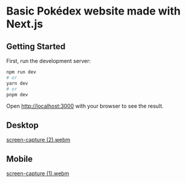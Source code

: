 # Basic Pokédex website made with Next.js
## Getting Started

First, run the development server:

```bash
npm run dev
# or
yarn dev
# or
pnpm dev
```

Open [http://localhost:3000](http://localhost:3000) with your browser to see the result.

## Desktop
[screen-capture (2).webm](https://user-images.githubusercontent.com/86579721/222243123-0a590d7c-27fd-4e93-9a95-a85ee293e41c.webm)

## Mobile
[screen-capture (1).webm](https://user-images.githubusercontent.com/86579721/222243035-7981e7e1-7ec8-4813-8cea-cbc8709b0ac7.webm)
